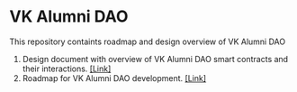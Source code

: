 # VK Alumni DAO

This repository containts roadmap and design overview of VK Alumni DAO

1. Design document with overview of VK Alumni DAO smart contracts and their interactions. [[Link]](DESIGN.md)
2. Roadmap for VK Alumni DAO development. [[Link]](ROADMAP.md)
